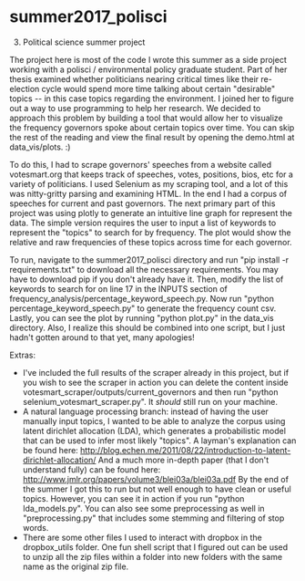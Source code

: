 # summer2017_polisci

3. Political science summer project

The project here is most of the code I wrote this summer as a side project
working with a polisci / environmental policy graduate student. Part of her
thesis examined whether politicians nearing critical times like their re-election
cycle would spend more time talking about certain "desirable" topics -- in this
case topics regarding the environment. I joined her to figure out a way to use
programming to help her research. We decided to approach this problem by
building a tool that would allow her to visualize the frequency governors spoke
about certain topics over time. You can skip the rest of the reading and view
the final result by opening the demo.html at data_vis/plots. :)

To do this, I had to scrape governors' speeches from a website called
votesmart.org that keeps track of speeches, votes, positions, bios, etc for
a variety of politicians. I used Selenium as my scraping tool, and a lot of this
was nitty-gritty parsing and examining HTML. In the end I had a corpus of
speeches for current and past governors. The next primary part of this project
was using plotly to generate an intuitive line graph for represent the data.
The simple version requires the user to input a list of keywords to represent
the "topics" to search for by frequency. The plot would show the relative and
raw frequencies of these topics across time for each governor.

To run, navigate to the summer2017_polisci directory and run
"pip install -r requirements.txt" to download all the necessary requirements.
You may have to download pip if you don't already have it.
Then, modify the list of keywords to search for on line 17 in the INPUTS section
of frequency_analysis/percentage_keyword_speech.py. Now run
"python percentage_keyword_speech.py" to generate the frequency count csv.
Lastly, you can see the plot by running "python plot.py" in the data_vis
directory. Also, I realize this should be combined into one script, but I
just hadn't gotten around to that yet, many apologies!

Extras:
- I've included the full results of the scraper already in this project, but
if you wish to see the scraper in action you can delete the content inside
votesmart_scraper/outputs/current_governors and then run
"python selenium_votesmart_scraper.py". It *should* still run on your machine.
- A natural language processing branch: instead of having the user manually
input topics, I wanted to be able to analyze the corpus using latent dirichlet
allocation (LDA), which generates a probabilistic model that can be used to
infer most likely "topics". A layman's explanation can be found here:
http://blog.echen.me/2011/08/22/introduction-to-latent-dirichlet-allocation/
And a much more in-depth paper (that I don't understand fully) can be found here:
http://www.jmlr.org/papers/volume3/blei03a/blei03a.pdf
By the end of the summer I got this to run but not well enough to have
clean or useful topics. However, you can see it in action if you run
"python lda_models.py". You can also see some preprocessing as well in
"preprocessing.py" that includes some stemming and filtering of stop words.
- There are some other files I used to interact with dropbox in the
dropbox_utils folder. One fun shell script that I figured out can be used
to unzip all the zip files within a folder into new folders with the same name
as the original zip file.

